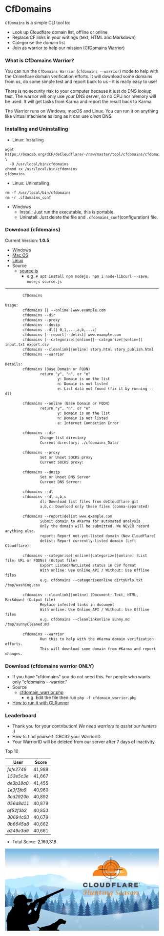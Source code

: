 # CfDomains

`CfDomains` is a simple CLI tool to:

- Look up Cloudflare domain list, offline or online
- Replace CF links in your writings (text, HTML and Markdown)
- Categorise the domain list
- Join as warrior to help our mission (CfDomains Warrior)


### What is CfDomains Warrior?

You can run the `CfDomains Warrior` (`cfdomains --warrior`) mode to help with the Crimeflare domain verification efforts.
It will download some domains from us, do some simple test and report back to us - it is really easy to use!

There is no security risk to your computer because it just do DNS lookup test.
The warrior will only use your DNS server, so no CPU nor memory will be used.
It will get tasks from Karma and report the result back to Karma.

The Warrior runs on Windows, macOS and Linux. You can run it on anything like virtual machiene as 
long as it can use _clean_ DNS.


### Installing and Uninstalling

- Linux: Installing
```
wget https://0xacab.org/dCF/deCloudflare/-/raw/master/tool/cfdomains/cfdomains.linux \
  -O /usr/local/bin/cfdomains
chmod +x /usr/local/bin/cfdomains
cfdomains
```

- Linux: Uninstalling
```
rm -f /usr/local/bin/cfdomains
rm -r .cfdomains_conf
```

- Windows
  - Install: Just run the executable, this is portable.
  - Uninstall: Just delete the file and `.cfdomains_conf`(configuration) file.


### Download (cfdomains)
Current Version: **1.0.5**

- [Windows](https://0xacab.org/dCF/deCloudflare/-/raw/master/tool/cfdomains/cfdomains.exe?inline=false)
- [Mac OS](https://0xacab.org/dCF/deCloudflare/-/raw/master/tool/cfdomains/cfdomains.app?inline=false)
- [Linux](https://0xacab.org/dCF/deCloudflare/-/raw/master/tool/cfdomains/cfdomains.linux?inline=false)
- Source
  - [source.js](source.js)
    - e.g. `# apt install npm nodejs; npm i node-libcurl --save; nodejs source.js`

----


```
        CfDomains  

Usage:
        cfdomains [| --online ]www.example.com
        cfdomains --dir
        cfdomains --proxy
        cfdomains --dnsip
        cfdomains --dl[| 0,1,...,a,b,...z]
        cfdomains [--report|--delist] www.example.com
        cfdomains [--categorise[|online]|--categorize[|online]] input.txt export.csv
        cfdomains --cleanlink[|online] story.html story_publish.html
        cfdomains --warrior

Details:
        cfdomains (Base Domain or FQDN)
                return "y", "n", or "e"
                        y: Domain is on the list
                        n: Domain is not listed
                        e: List data not found (fix it by running --dl)

        cfdomains --online (Base Domain or FQDN)
                return "y", "n", or "e"
                        y: Domain is on the list
                        n: Domain is not listed
                        e: Internet Connection Error

        cfdomains --dir
                Change list directory
                Current directory: ./cfdomains_Data/

        cfdomains --proxy
                Set or Unset SOCKS proxy
                Current SOCKS proxy: 

        cfdomains --dnsip
                Set or Unset DNS Server
                Current DNS Server: 

        cfdomains --dl
        cfdomains --dl a,b,c
                dl: Download list files from deCloudflare git
                a,b,c: Download only these files (comma-separated)

        cfdomains --report|delist www.example.com
                Submit domain to #Karma for automated analysis
                Only the domain will be submitted. We NEVER record anything else.
                report: Report not-yet-listed domain (New Cloudflare)
                delist: Report currently-listed domain (Left Cloudflare)

        cfdomains --categorise[|online]|categorize[|online] (List file; URL or FQDNs) (Output file)
                Export Listed/NotListed status in CSV format
                With online: Use Online API / Without: Use Offline files
                e.g. cfdomains --categoriseonline dirtyUrls.txt /tmp/washing.csv

        cfdomains --cleanlink[|online] (Document; Text, HTML, Markdown) (Output file)
                Replace infected links in document
                With online: Use Online API / Without: Use Offline files
                e.g. cfdomains --cleanlinkonline sunny.md /tmp/sunnyCleaned.md

        cfdomains --warrior
                Run this to help with the #Karma domain verification efforts.
                This will download some domain from #Karma and report changes.
```


### Download (cfdomains warrior ONLY)

- If you have "cfdomains" you do not need this. For people who wants only "cfdomains --warrior."
- Source
  - [cfdomain_warrior.php](cfdomain_warrior.php)
    - e.g. Edit the file then run `php -f cfdomain_warrior.php`
- [How to run it with GLRunner](rename_me_to-.gitlab-ci.yml-.txt)


### Leaderboard

- Thank you for your contribution! _We need warriors to assist our hunters :)_
- How to find yourself: CRC32 your WarriorID.
- Your WarriorID will be deleted from our server after 7 days of inactivity.

Top 10

| User | Score |
| -- | -- |
| _fafe2746_ | 41,988 |
| _153e5c3e_ | 41,667 |
| _de3b18a0_ | 41,455 |
| _1e3f3fa9_ | 40,960 |
| _3cd2920b_ | 40,892 |
| _056d8d11_ | 40,879 |
| _bf52f3b2_ | 40,853 |
| _30694c03_ | 40,679 |
| _0b6645a8_ | 40,662 |
| _a249e3a9_ | 40,661 |

- Total Score: 2,160,318

![](../../image/what_are_you_hunting_cloudflare.png)